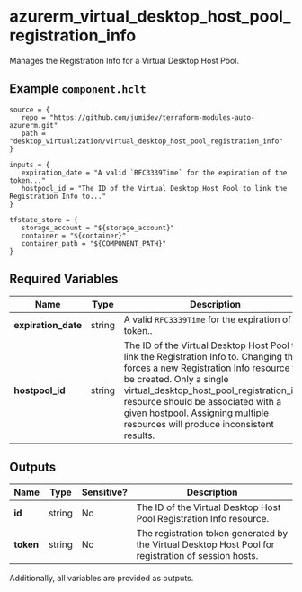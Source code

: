 # azurerm_virtual_desktop_host_pool_registration_info

Manages the Registration Info for a Virtual Desktop Host Pool.

## Example `component.hclt`

```hcl
source = {
   repo = "https://github.com/jumidev/terraform-modules-auto-azurerm.git"   
   path = "desktop_virtualization/virtual_desktop_host_pool_registration_info"   
}

inputs = {
   expiration_date = "A valid `RFC3339Time` for the expiration of the token..."   
   hostpool_id = "The ID of the Virtual Desktop Host Pool to link the Registration Info to..."   
}

tfstate_store = {
   storage_account = "${storage_account}"   
   container = "${container}"   
   container_path = "${COMPONENT_PATH}"   
}

```

## Required Variables

| Name | Type |  Description |
| ---- | --------- |  ----------- |
| **expiration_date** | string |  A valid `RFC3339Time` for the expiration of the token.. | 
| **hostpool_id** | string |  The ID of the Virtual Desktop Host Pool to link the Registration Info to. Changing this forces a new Registration Info resource to be created. Only a single virtual_desktop_host_pool_registration_info resource should be associated with a given hostpool. Assigning multiple resources will produce inconsistent results. | 



## Outputs

| Name | Type | Sensitive? | Description |
| ---- | ---- | --------- | --------- |
| **id** | string | No  | The ID of the Virtual Desktop Host Pool Registration Info resource. | 
| **token** | string | No  | The registration token generated by the Virtual Desktop Host Pool for registration of session hosts. | 

Additionally, all variables are provided as outputs.

